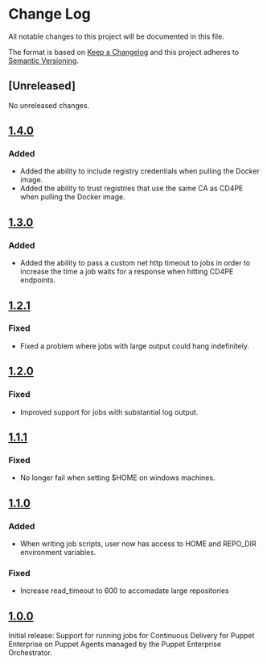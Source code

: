 # Change Log

All notable changes to this project will be documented in this file.

The format is based on [Keep a Changelog](http://keepachangelog.com/)
and this project adheres to [Semantic Versioning](http://semver.org/).

## [Unreleased]

No unreleased changes.

## [1.4.0](https://github.com/puppetlabs/puppetlabs-cd4pe_jobs/tree/1.4.0)

### Added

- Added the ability to include registry credentials when pulling the Docker image.
- Added the ability to trust registries that use the same CA as CD4PE when pulling the Docker image.

## [1.3.0](https://github.com/puppetlabs/puppetlabs-cd4pe_jobs/tree/1.3.0)

### Added

- Added the ability to pass a custom net http timeout to jobs in order to increase the time a job waits for a response when hitting CD4PE endpoints.

## [1.2.1](https://github.com/puppetlabs/puppetlabs-cd4pe_jobs/tree/1.2.1)

### Fixed

- Fixed a problem where jobs with large output could hang indefinitely.

## [1.2.0](https://github.com/puppetlabs/puppetlabs-cd4pe_jobs/tree/1.2.0)

### Fixed

- Improved support for jobs with substantial log output.

## [1.1.1](https://github.com/puppetlabs/puppetlabs-cd4pe_jobs/tree/1.1.1)

### Fixed

- No longer fail when setting \$HOME on windows machines.

## [1.1.0](https://github.com/puppetlabs/puppetlabs-cd4pe_jobs/tree/1.1.0)

### Added

- When writing job scripts, user now has access to HOME and REPO_DIR environment variables.

### Fixed

- Increase read_timeout to 600 to accomadate large repositories

## [1.0.0](https://github.com/puppetlabs/puppetlabs-cd4pe_jobs/tree/1.0.0)

Initial release: Support for running jobs for Continuous Delivery for Puppet Enterprise on Puppet Agents managed by the Puppet Enterprise Orchestrator.
